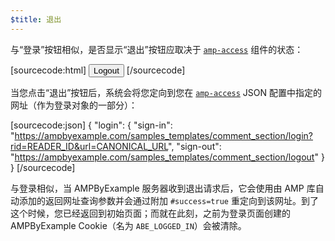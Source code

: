 ```yaml
---
$title: 退出
---
```


与“登录”按钮相似，是否显示“退出”按钮应取决于 [`amp-access`](../../../../documentation/components/reference/amp-access.md) 组件的状态：

[sourcecode:html]
<button amp-access="loggedIn" amp-access-hide tabindex="0" on="tap:amp-access.login-sign-out" class="button-primary comment-button">Logout</button>
[/sourcecode]

当您点击“退出”按钮后，系统会将您定向到您在 [`amp-access`](../../../../documentation/components/reference/amp-access.md) JSON 配置中指定的网址（作为登录对象的一部分）：

[sourcecode:json]
{
"login": {
  "sign-in": "https://ampbyexample.com/samples_templates/comment_section/login?rid=READER_ID&url=CANONICAL_URL",
  "sign-out": "https://ampbyexample.com/samples_templates/comment_section/logout"
  }
}
[/sourcecode]

与登录相似，当 AMPByExample 服务器收到退出请求后，它会使用由 AMP 库自动添加的返回网址查询参数并会通过附加 `#success=true` 重定向到该网址。到了这个时候，您已经返回到初始页面；而就在此刻，之前为登录页面创建的 AMPByExample Cookie（名为 `ABE_LOGGED_IN`）会被清除。
